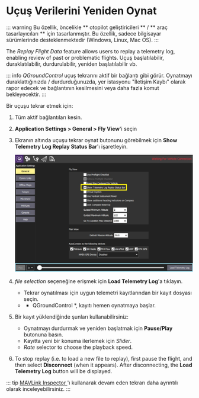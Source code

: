 # Uçuş Verilerini Yeniden Oynat

::: warning
Bu özellik, öncelikle ** otopilot geliştiricileri ** / ** araç tasarlayıcıları ** için tasarlanmıştır. Bu özellik, sadece bilgisayar sürümlerinde desteklenmektedir (Windows, Linux, Mac OS).
:::

The *Replay Flight Data* feature allows users to replay a telemetry log, enabling review of past or problematic flights. Uçuş başlatılabilir, duraklatılabilir, durdurulabilir, yeniden başlatılabilir vb.

::: info
*QGroundControl* uçuş tekrarını aktif bir bağlantı gibi görür. Oynatmayı duraklattığınızda / durdurduğunuzda, yer istasyonu "İletişim Kaybı" olarak rapor edecek ve bağlantının kesilmesini veya daha fazla komut bekleyecektir.
:::

Bir uçuşu tekrar etmek için:
1. Tüm aktif bağlantıları kesin.
1. **Application Settings > General > Fly View**'i seçin
1. Ekranın altında uçuşu tekrar oynat butonunu görebilmek için **Show Telemetry Log Replay Status Bar**'ı işaretleyin.

   ![Uçuş Tekrarını Aç / Kapat](../../../assets/fly/flight_replay/flight_replay_toggle.jpg)
1. *file selection* seçeneğine erişmek için **Load Telemetry Log**'a tıklayın.
   - Tekrar oynatılması için uygun telemetri kayıtlarından bir kayıt dosyası seçin.
   - * QGroundControl *, kayıtı hemen oynatmaya başlar.
1. Bir kayıt yüklendiğinde şunları kullanabilirsiniz:
   - Oynatmayı durdurmak ve yeniden başlatmak için **Pause/Play** butonuna basın.
   - Kayıtta yeni bir konuma ilerlemek için *Slider*.
   - *Rate* selector to choose the playback speed.
1. To stop replay (i.e. to load a new file to replay), first pause the flight, and then select **Disconnect** (when it appears). After disconnecting, the **Load Telemetry Log** button will be displayed.

::: tip
[ MAVLink Inspector ](../analyze_view/mavlink_inspector.md) 'ı kullanarak devam eden tekrarı daha ayrıntılı olarak inceleyebilirsiniz.
:::
